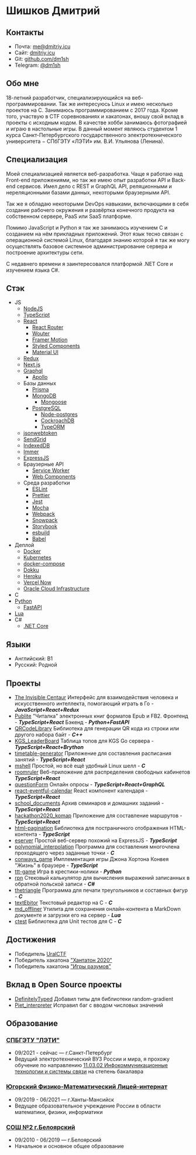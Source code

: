 # Шишков Дмитрий

## Контакты

- Почта: [me@dmitriy.icu](mailto:me@dmitriy.icu)</br>
- Сайт: [dmitriy.icu](https://dmitriy.icu)</br>
- Git: [github.com/dm1sh](https://github.com/dm1sh)</br>
- Telegram: [@dm1sh](https://t.me/dm1sh)

## Обо мне

18-летний разработчик, специализирующийся на веб-программировании. Так же интересуюсь Linux и имею несколько проектов на C. Занимаюсь программированием с 2017 года. Кроме того, участвую в CTF соревнованиях и хакатонах, вношу свой вклад в проекты с исходным кодом. В качестве хобби занимаюсь фотографией и играю в настольные игры. В данный момент являюсь студентом 1 курса Санкт-Петербургского государственного электротехнического университета − СПбГЭТУ «ЛЭТИ» им. В.И. Ульянова (Ленина).

## Специализация

Моей специализацией является веб-разработка. Чаще я работаю над Front-end приложениями, но так же имею опыт разработки API и Back-end сервисов. Имел дело с REST и GraphQL API, реляционными и нереляционными базами данных, некоторыми браузерными API.

Так же я обладаю некоторыми DevOps навыками, включающими в себя создание рабочего окружения и развёртка конечного продукта на собственном сервере, PaaS или SaaS платформе.

Помимо JavaScript и Python я так же занимаюсь изучением C и созданием на нём прикладных приложений. Этот язык тесно связан с операционной системой Linux, благодаря знанию которой я так же могу осуществлять базовое системное администрирование сервера и построение архитектуры сети.

С недавнего времени я заинтересовался платформой .NET Core и изучением языка C#.

## Стэк

- JS
  - [NodeJS](https://nodejs.org)
  - [TypeScript](https://www.typescriptlang.org)
  - [React](https://reactjs.org)
    - [React Router](https://reactrouter.com)
    - [Wouter](https://github.com/molefrog/wouter)
    - [Framer Motion](https://www.framer.com/motion)
    - [Styled Components](https://styled-components.com)
    - [Material UI](https://mui.com)
  - [Redux](https://redux.js.org)
  - [Next.js](https://nextjs.org)
  - [Graphql](https://graphql.org)
    - [Apollo](https://www.apollographql.com)
  - Базы данных
    - [Prisma](https://www.prisma.io)
    - [MongoDB](https://www.mongodb.com)
      - [Mongoose](https://mongoosejs.com)
    - [PostgreSQL](https://www.postgresql.org)
      - [Node-postgres](https://node-postgres.com)
      - [CockroachDB](https://www.cockroachlabs.com)
      - [TypeORM](https://typeorm.io/)
  - [jsonwebtoken](https://www.npmjs.com/package/jsonwebtoken)
  - [SendGrid](https://sendgrid.com)
  - [IndexedDB](https://github.com/jakearchibald/idb)
  - [Immer](https://immerjs.github.io/immer)
  - [ExpressJS](https://expressjs.com)
  - Браузерные API
    - [Service Worker](https://developer.mozilla.org/en-US/docs/Web/API/Service_Worker_API)
    - [Web Components](https://developer.mozilla.org/en-US/docs/Web/Web_Components)
  - Среда разработки
    - [ESLint](https://eslint.org)
    - [Prettier](https://prettier.io)
    - [Jest](https://jestjs.io)
    - [Mocha](https://mochajs.org)
    - [Webpack](https://webpack.js.org)
    - [Snowpack](https://www.snowpack.dev)
    - [Storybook](https://storybook.js.org)
    - [esbuild](https://esbuild.github.io)
    - [Babel](https://babeljs.io)
- Деплой
  - [Docker](https://www.docker.com)
  - [Kubernetes](https://kubernetes.io)
  - [docker-compose](https://docs.docker.com/compose)
  - [Dokku](https://dokku.com)
  - [Heroku](https://heroku.com)
  - [Vercel Now](https://vercel.com)
  - [Oracle Cloud Infrastructure](https://www.oracle.com/cloud)
- C
- [Python](https://www.python.org)
  - [FastAPI](https://fastapi.tiangolo.com)
- [Lua](https://www.lua.org)
- C#
  - [.NET Core](https://dotnet.microsoft.com)

## Языки

- Английский: B1
- Русский: Родной

## Проекты

- [The Invisible Centaur](https://github.com/SSH-KK/goHackathon)
  Интерфейс для взаимодействия человека и искусственного интеллекта, помогающий играть в Го - **_JavaScript+React+Redux_**
- [Publite](https://github.com/publite)
  "Читалка" электронных книг форматов Epub и FB2.
  Фронтенд - **_TypeScript+React_**
  Бэкенд - **_Python+FastAPI_**
- [QRCodeLibrary](https://github.com/dm1sh/QRCodeLibrary)
  Библиотека для генерации QR кода из строки или другого набора байт - **_C++_**
- [KGS_LeaderBoard](https://github.com/SSH-KK/KGS_LeaderBoard)
  Таблица топов для KGS Go сервера - **_TypeScript+React+Brython_**
- [timetable-generator](https://github.com/SSH-KK/timetable-generator)
  Приложение для составления расписания занятий - **_TypeScript+React_**
- [mshell](https://github.com/dm1sh/mshell)
  Простой, но всё ещё удобный Linux шелл - **_C_**
- [roomruler](https://github.com/dm1sh/roomruler)
  Веб-приложение для распределения свободных кабинетов **_TypeScript+React_**
- [questionForm](https://github.com/dm1sh/questionForm)
  Онлайн опросы - **_TypeScript+React+GraphQL_**
- [react-eventful-calendar](https://github.com/dm1sh/react-eventful-calendar)
  React компонент календаря - **_TypeScript+React_**
- [school_documents](https://github.com/SSH-KK/school_documents)
  Архив семинаров и домашних заданий - **_TypeScript+React_**
- [hackathon2020_komap](https://github.com/SSH-KK/hackathon2020_komap)
  Приложение для составление маршрутов - **_TypeScript+React_**
- [html-pagination](https://github.com/dm1sh/html-pagination)
  Библиотека для постраничного отображения HTML-контента - **_TypeScript_**
- [eserver](https://github.com/dm1sh/eserver)
  Простой веб-сервер похожий на ExpressJS - **_TypeScript_**
- [polynomial_interpolation](https://github.com/dm1sh/polynomial_interpolation)
  Программа для составления многочлена проходящего через заданные точки - **_C_**
- [conways_game](https://github.com/dm1sh/conways_game)
  Имплементация игры Джона Хортона Конвея "Жизнь" в браузере - **_TypeScript_**
- [ttt-game](https://github.com/dm1sh/ttt-game)
  Игра в крестики-нолики - **_Python_**
- [rpn](https://github.com/dm1sh/rpn)
  Стековый калькулятор для вычисления выражений записанных в обратной польской записи - **_C#_**
- [thetriangle](https://github.com/dm1sh/thetriangle)
  Программа для печати треугольников и составных фигур - **_C_**
- [textEbitor](https://github.com/dm1sh/textEbitor)
  Текстовый редактор на C - **_C_**
- [md_offliner](https://github.com/dm1sh/md_offliner)
  Утилита для сохранения онлайн-контента в MarkDown документе и загрузки его на сервер - **_Lua_**
- [ctest](https://github.com/dm1sh/ctest)
  Библиотека для Unit тестов для C - **_C_**

## Достижения

- Победитель [UralCTF](https://vk.com/uralctf)
- Победитель хакатона ["Хантатон 2020"](https://hackathon.uriit.ru/2020/)
- Победитель хакатона ["Игры разумов"](https://practicingfutures.org/mindgame)

## Вклад в Open Source проекты

- [DefinitelyTyped](https://github.com/DefinitelyTyped/DefinitelyTyped)
  Добавил типы для библиотеки random-gradient
- [Piet_interpreter](https://github.com/JensBouman/Piet_interpreter)
  Исправил баг с вводом числовых значений

## Образование

### [СПБГЭТУ "ЛЭТИ"](https://etu.ru)

- 09/2021 - сейчас — г.Санкт-Петербург
- Ведущий электротехнический ВУЗ России и мира, я прохожу обучение по направлению [11.03.02 Инфокоммуникационные технологии и системы связи](https://etu.ru/ru/abiturientam/napravleniya-podgotovki/bakalavriat/infokommunikacionnye-tehnologii-i-sistemy-svyazi) на степень бакалавра

### [Югорский Физико-Математический Лицей-интернат](https://ugrafmsh.ru)

- 09/2019 - 06/2021 — г.Ханты-Мансийск
- Ведущее образовательное учреждение России в области математики, физики, информатики

### [СОШ №2 г.Белоярский](http://sosh2bel.ru)

- 09/2010 - 06/2019 — г.Белоярский
- Начальное и основное общее образование
